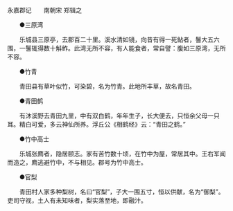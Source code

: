 永嘉郡记　　南朝宋 郑辑之

　　●三原湾 

　　乐城县三原亭，去郡百二十里。溪水清如镜，向昔有得一死鲇者，鬐大五六围，一鬐辄得数十斛鲊。此湾无所不容，有人能食者，常自譬：腹如三原湾，无所不容。 

　　●竹青 

　　青田县有草叶似竹，可染碧，名为竹青。此地所丰草，故名青田。 

　　●青田鹤 

　　有沐溪野去青田九里，中有双白鹤，年年生子，长大便去，只恒余父母一只耳。精白可爱，多云神仙所养。浮丘公《相鹤经》云：“青田之鹤。” 

　　●竹中高士 

　　乐城张廌者，隐居颐志。家有苦竹数十顷，在竹中为屋，常居其中。王右军闻而造之，廌逃避竹中，不与相见。郡号为竹中高士。 

　　●官梨 

　　青田村人家多种梨树，名曰“官梨”，子大一围五寸，恒以供献，名为“御梨”。吏司守视，土人有未知味者，梨实落至地，即融汁。 

